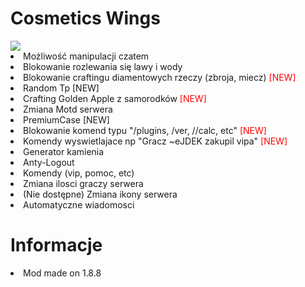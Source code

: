 
<h1>Cosmetics Wings</h1>

<img src="https://static.xbay.pl/vods/9BNYMJMCVDKUB5PS4VVFKFGSK/wings.gif">

<li> Możliwość manipulacji czatem</li>

<li> Blokowanie rozlewania się lawy i wody</li>

<li> Blokowanie craftingu diamentowych rzeczy (zbroja, miecz) <font color=red>[NEW]</li></font>

<li> Random Tp [NEW] </li>

<li> Crafting Golden Apple z samorodków <font color=red>[NEW]</li></font>

<li> Zmiana Motd serwera</li>

<li> PremiumCase [NEW] </li>

<li> Blokowanie komend typu "/plugins, /ver, //calc, etc" <font color=red>[NEW]</li></font>

<li> Komendy wyswietlajace np "Gracz ~eJDEK zakupil vipa" <font color=red>[NEW]</li></font>

<li> Generator kamienia</li>

<li> Anty-Logout</li>

<li> Komendy (vip, pomoc, etc)</li>

<li> Zmiana ilosci graczy serwera</li>

<li> (Nie dostępne) Zmiana ikony serwera</li>

<li> Automatyczne wiadomosci</li>

<h1>Informacje</h1>

<li> Mod made on 1.8.8</li>

